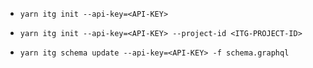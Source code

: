 - `yarn itg init --api-key=<API-KEY>`
- `yarn itg init --api-key=<API-KEY> --project-id <ITG-PROJECT-ID>`

- `yarn itg schema update --api-key=<API-KEY> -f schema.graphql`